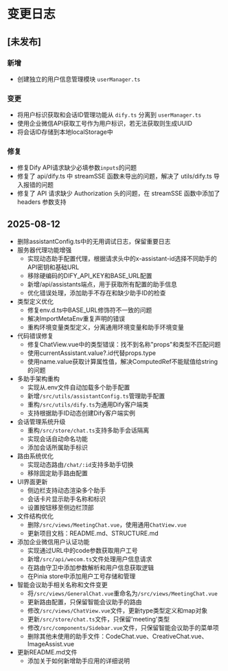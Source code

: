# 变更日志

## [未发布]

### 新增
- 创建独立的用户信息管理模块 `userManager.ts`

### 变更
- 将用户标识获取和会话ID管理功能从 `dify.ts` 分离到 `userManager.ts`
- 使用企业微信API获取工号作为用户标识，若无法获取则生成UUID
- 将会话ID存储到本地localStorage中

### 修复
- 修复Dify API请求缺少必填参数`inputs`的问题
- 修复了 api/dify.ts 中 streamSSE 函数未导出的问题，解决了 utils/dify.ts 导入报错的问题
- 修复了 API 请求缺少 Authorization 头的问题，在 streamSSE 函数中添加了 headers 参数支持

## 2025-08-12
- 删除assistantConfig.ts中的无用调试日志，保留重要日志
- 服务器代理功能增强
  - 实现动态助手配置代理，根据请求头中的x-assistant-id选择不同助手的API密钥和基础URL
  - 移除硬编码的DIFY_API_KEY和BASE_URL配置
  - 新增/api/assistants端点，用于获取所有配置的助手信息
  - 优化错误处理，添加助手不存在和缺少助手ID的检查
- 类型定义优化
  - 修复env.d.ts中BASE_URL修饰符不一致的问题
  - 解决ImportMetaEnv重复声明的错误
  - 重构环境变量类型定义，分离通用环境变量和助手环境变量
- 代码错误修复
  - 修复ChatView.vue中的类型错误：找不到名称"props"和类型不匹配问题
  - 使用currentAssistant.value?.id代替props.type
  - 使用name.value获取计算属性值，解决ComputedRef<string>不能赋值给string的问题
- 多助手架构重构
  - 实现从.env文件自动加载多个助手配置
  - 新增`/src/utils/assistantConfig.ts`管理助手配置
  - 重构`/src/utils/dify.ts`为通用Dify客户端类
  - 支持根据助手ID动态创建Dify客户端实例
- 会话管理系统升级
  - 重构`/src/store/chat.ts`支持多助手会话隔离
  - 实现会话自动命名功能
  - 添加会话所属助手标识
- 路由系统优化
  - 实现动态路由`/chat/:id`支持多助手切换
  - 移除固定助手路由配置
- UI界面更新
  - 侧边栏支持动态渲染多个助手
  - 会话卡片显示助手名称和标识
  - 设置按钮移至侧边栏顶部
- 文件结构优化
  - 删除`/src/views/MeetingChat.vue`，使用通用`ChatView.vue`
  - 更新项目文档：README.md、STRUCTURE.md
- 添加企业微信用户认证功能
  - 实现通过URL中的code参数获取用户工号
  - 新增`/src/api/wecom.ts`文件处理用户信息请求
  - 在路由守卫中添加参数解析和用户信息获取逻辑
  - 在Pinia store中添加用户工号存储和管理
- 智能会议助手相关名称和文件变更
  - 将`/src/views/GeneralChat.vue`重命名为`/src/views/MeetingChat.vue`
  - 更新路由配置，只保留智能会议助手的路由
  - 修改`/src/views/ChatView.vue`文件，更新type类型定义和map对象
  - 更新`/src/store/chat.ts`文件，只保留'meeting'类型
  - 修改`/src/components/Sidebar.vue`文件，只保留智能会议助手的菜单项
  - 删除其他未使用的助手文件：CodeChat.vue、CreativeChat.vue、ImageAssist.vue
- 更新README.md文件
  - 添加关于如何新增助手应用的详细说明


